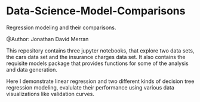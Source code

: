 # Data-Science-Model-Comparisons
Regression modeling and their comparisons.

@Author: Jonathan David Merran

This repository contains three jupyter notebooks, that explore two data sets, the cars data set and the insurance charges data set.
It also contains the requisite models package that provides functions for some of the analysis and data generation.

Here I demonstrate linear regression and two different kinds of decision tree regression modeling, evalulate their performance using various
data visualizations like validation curves.
